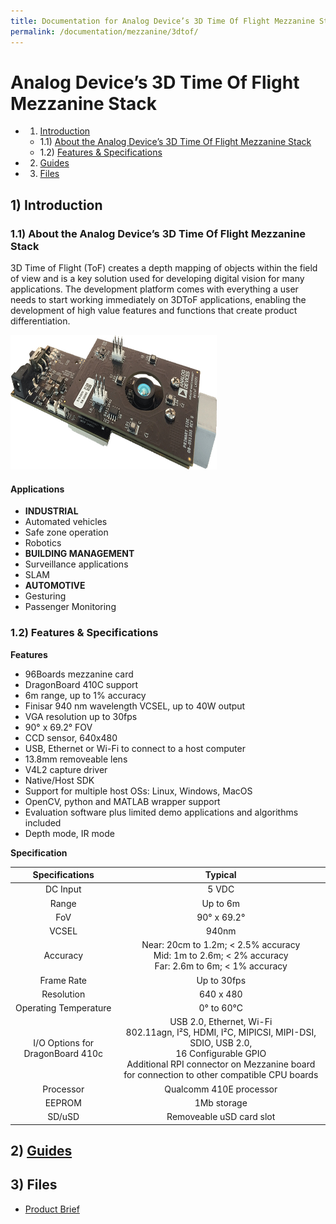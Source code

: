 ```yaml
---
title: Documentation for Analog Device’s 3D Time Of Flight Mezzanine Stack
permalink: /documentation/mezzanine/3dtof/
---
```

# Analog Device’s 3D Time Of Flight Mezzanine Stack

- 1) [Introduction](#introduction)
	- 1.1) [About the Analog Device’s 3D Time Of Flight Mezzanine Stack](#11-about-the-analog-devices-3d-time-of-flight-mezzanine-stack)
	- 1.2) [Features & Specifications](#12-features-and-specifications)
- 2) [Guides](#2-guides)
- 3) [Files](#3-files)

## 1) Introduction
### 1.1) About the Analog Device’s 3D Time Of Flight Mezzanine Stack

3D Time of Flight (ToF) creates a depth mapping of objects within the field of view and is a key solution used for developing digital vision for many applications. The development platform comes with everything a user needs to start working immediately on 3DToF applications, enabling the development of high value features and functions that create product differentiation.

<img src="images/3dtof-side.jpg" data-canonical-src="images/3dtof-side.jpg" width="330" height="215" />

#### Applications
- **INDUSTRIAL**
 - Automated vehicles
 - Safe zone operation
 - Robotics
- **BUILDING MANAGEMENT**
 - Surveillance applications
 - SLAM
- **AUTOMOTIVE**
 - Gesturing
 - Passenger Monitoring


### 1.2) Features & Specifications

**Features**
- 96Boards mezzanine card
- DragonBoard 410C support
- 6m range, up to 1% accuracy
- Finisar 940 nm wavelength VCSEL, up to 40W output
- VGA resolution up to 30fps
- 90° x 69.2° FOV
- CCD sensor, 640x480
- USB, Ethernet or Wi-Fi to connect to a host computer
- 13.8mm removeable lens
- V4L2 capture driver
- Native/Host SDK
- Support for multiple host OSs: Linux, Windows, MacOS
- OpenCV, python and MATLAB wrapper support
- Evaluation software plus limited demo applications and algorithms included
- Depth mode, IR mode

**Specification**

| Specifications | Typical           |
|:--------------:|:-----------------:|
| DC Input       | 5 VDC             |
| Range          | Up to 6m          |
| FoV            | 90° x 69.2°       |
| VCSEL          | 940nm             |
| Accuracy       | Near: 20cm to 1.2m; < 2.5% accuracy <br> Mid: 1m to 2.6m; < 2% accuracy <br> Far: 2.6m to 6m; < 1% accuracy |
| Frame Rate     | Up to 30fps       |
| Resolution     | 640 x 480         |
| Operating Temperature | 0° to 60°C |
| I/O Options for DragonBoard 410c | USB 2.0, Ethernet, Wi-Fi <br> 802.11agn, I²S, HDMI, I²C, MIPICSI, MIPI-DSI, SDIO, USB 2.0, <br> 16 Configurable GPIO <br> Additional RPI connector on Mezzanine board for connection to other compatible CPU boards |
| Processor | Qualcomm 410E processor |
| EEPROM | 1Mb storage |
| SD/uSD | Removeable uSD card slot |

## 2) [Guides](guides/)

## 3) Files
- [Product Brief](files/3dtof-brief.pdf)

